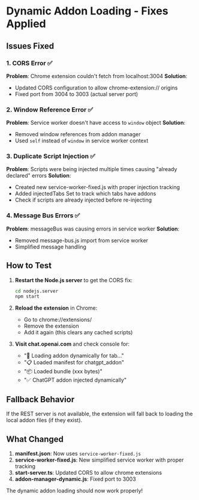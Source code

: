 # Dynamic Addon Loading - Fixes Applied

## Issues Fixed

### 1. CORS Error ✅
**Problem**: Chrome extension couldn't fetch from localhost:3004
**Solution**: 
- Updated CORS configuration to allow chrome-extension:// origins
- Fixed port from 3004 to 3003 (actual server port)

### 2. Window Reference Error ✅
**Problem**: Service worker doesn't have access to `window` object
**Solution**: 
- Removed window references from addon manager
- Used `self` instead of `window` in service worker context

### 3. Duplicate Script Injection ✅
**Problem**: Scripts were being injected multiple times causing "already declared" errors
**Solution**: 
- Created new service-worker-fixed.js with proper injection tracking
- Added injectedTabs Set to track which tabs have addons
- Check if scripts are already injected before re-injecting

### 4. Message Bus Errors ✅
**Problem**: messageBus was causing errors in service worker
**Solution**: 
- Removed message-bus.js import from service worker
- Simplified message handling

## How to Test

1. **Restart the Node.js server** to get the CORS fix:
   ```bash
   cd nodejs.server
   npm start
   ```

2. **Reload the extension** in Chrome:
   - Go to chrome://extensions/
   - Remove the extension
   - Add it again (this clears any cached scripts)

3. **Visit chat.openai.com** and check console for:
   - "💉 Loading addon dynamically for tab..."
   - "📋 Loaded manifest for chatgpt_addon"
   - "📦 Loaded bundle (xxx bytes)"
   - "✅ ChatGPT addon injected dynamically"

## Fallback Behavior

If the REST server is not available, the extension will fall back to loading the local addon files (if they exist).

## What Changed

1. **manifest.json**: Now uses `service-worker-fixed.js`
2. **service-worker-fixed.js**: New simplified service worker with proper tracking
3. **start-server.ts**: Updated CORS to allow chrome extensions
4. **addon-manager-dynamic.js**: Fixed port to 3003

The dynamic addon loading should now work properly!